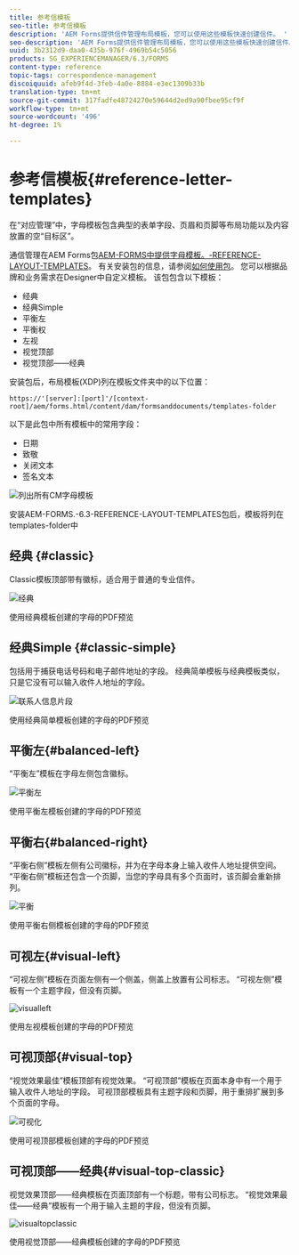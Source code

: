 ```yaml
---
title: 参考信模板
seo-title: 参考信模板
description: 'AEM Forms提供信件管理布局模板，您可以使用这些模板快速创建信件。 '
seo-description: 'AEM Forms提供信件管理布局模板，您可以使用这些模板快速创建信件。 '
uuid: 3b2312d9-daa0-435b-976f-4969b54c5056
products: SG_EXPERIENCEMANAGER/6.3/FORMS
content-type: reference
topic-tags: correspondence-management
discoiquuid: afeb9f4d-3feb-4a0e-8884-e3ec1309b33b
translation-type: tm+mt
source-git-commit: 317fadfe48724270e59644d2ed9a90fbee95cf9f
workflow-type: tm+mt
source-wordcount: '496'
ht-degree: 1%

---
```



# 参考信模板{#reference-letter-templates}

在“对应管理”中，字母模板包含典型的表单字段、页眉和页脚等布局功能以及内容放置的空“目标区”。

通信管理在AEM Forms包[AEM-FORMS中提供字母模板。-REFERENCE-LAYOUT-TEMPLATES](https://www.adobeaemcloud.com/content/marketplace/marketplaceProxy.html?packagePath=/content/companies/public/adobe/packages/cq630/fd/AEM-FORMS-6.3-REFERENCE-LAYOUT-TEMPLATES)。 有关安装包的信息，请参阅[如何使用包](/help/sites-administering/package-manager.md)。 您可以根据品牌和业务需求在Designer中自定义模板。 该包包含以下模板：

* 经典
* 经典Simple
* 平衡左
* 平衡权
* 左视
* 视觉顶部
* 视觉顶部——经典

安装包后，布局模板(XDP)列在模板文件夹中的以下位置：

`https://'[server]:[port]'/[context-root]/aem/forms.html/content/dam/formsanddocuments/templates-folder`

以下是此包中所有模板中的常用字段：

* 日期
* 致敬
* 关闭文本
* 签名文本

![列出所有CM字母模板](assets/templatescorrespondence.png)

安装AEM-FORMS.-6.3-REFERENCE-LAYOUT-TEMPLATES包后，模板将列在templates-folder中

## 经典 {#classic}

Classic模板顶部带有徽标，适合用于普通的专业信件。

![经典](assets/classic.png)

使用经典模板创建的字母的PDF预览

## 经典Simple {#classic-simple}

包括用于捕获电话号码和电子邮件地址的字段。 经典简单模板与经典模板类似，只是它没有可以输入收件人地址的字段。

![联系人信息片段](assets/classicsimple.png)

使用经典简单模板创建的字母的PDF预览

## 平衡左{#balanced-left}

“平衡左”模板在字母左侧包含徽标。

![平衡左](assets/balancedleft.png)

使用平衡左模板创建的字母的PDF预览

## 平衡右{#balanced-right}

“平衡右侧”模板左侧有公司徽标，并为在字母本身上输入收件人地址提供空间。 “平衡右侧”模板还包含一个页脚，当您的字母具有多个页面时，该页脚会重新排列。

![平衡](assets/balancedright.png)

使用平衡右侧模板创建的字母的PDF预览

## 可视左{#visual-left}

“可视左侧”模板在页面左侧有一个侧盖，侧盖上放置有公司标志。 “可视左侧”模板有一个主题字段，但没有页脚。

![visualleft](assets/visualleft.png)

使用左视模板创建的字母的PDF预览

## 可视顶部{#visual-top}

“视觉效果最佳”模板顶部有视觉效果。 “可视顶部”模板在页面本身中有一个用于输入收件人地址的字段。 可视顶部模板具有主题字段和页脚，用于重排扩展到多个页面的字母。

![可视化](assets/visualtop.png)

使用可视顶部模板创建的字母的PDF预览

## 可视顶部——经典{#visual-top-classic}

视觉效果顶部——经典模板在页面顶部有一个标题，带有公司标志。 “视觉效果最佳——经典”模板有一个用于输入主题的字段，但没有页脚。

![visualtopclassic](assets/visualtopclassic.png)

使用视觉顶部——经典模板创建的字母的PDF预览

